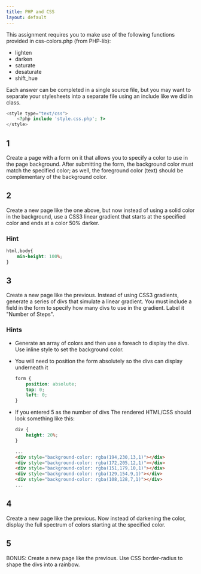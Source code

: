 ```yaml
---
title: PHP and CSS
layout: default
---
```


This assignment requires you to make use of the following functions provided in css-colors.php (from PHP-lib):

- lighten
- darken
- saturate
- desaturate
- shift_hue

Each answer can be completed in a single source file, but you may want to separate your stylesheets into a separate file using an include like we did in class.

```php
<style type="text/css">
	<?php include 'style.css.php'; ?>
</style>
```

## 1

Create a page with a form on it that allows you to specify a color to use in the page background. After submitting the form, the background color must match the specified color; as well, the foreground color (text) should be complementary of the background color.

## 2

Create a new page like the one above, but now instead of using a solid color in the background, use a CSS3 linear gradient that starts at the specified color and ends at a color 50% darker.

### Hint

```css
html,body{
	min-height: 100%;
}
```

## 3

Create a new page like the previous. Instead of using CSS3 gradients, generate a series of divs that simulate a linear gradient. You must include a field in the form to specify how many divs to use in the gradient. Label it "Number of Steps".

### Hints

- Generate an array of colors and then use a foreach to display the divs. Use inline style to set the background color.

- You will need to position the form absolutely so the divs can display underneath it

	```css
	form {
		position: absolute;
		top: 0;
		left: 0;
	}
	```
- If you entered 5 as the number of divs The rendered HTML/CSS should look something like this:

	```css
	div {
		height: 20%;
	}
	```

	```html
	...
	<div style="background-color: rgba(194,230,13,1)"></div>
	<div style="background-color: rgba(172,205,12,1)"></div>
	<div style="background-color: rgba(151,179,10,1)"></div>
	<div style="background-color: rgba(129,154,9,1)"></div>
	<div style="background-color: rgba(108,128,7,1)"></div>
	...
	```

## 4

Create a new page like the previous. Now instead of darkening the color, display the full spectrum of colors starting at the specified color.

## 5

BONUS: Create a new page like the previous. Use CSS border-radius to shape the divs into a rainbow.